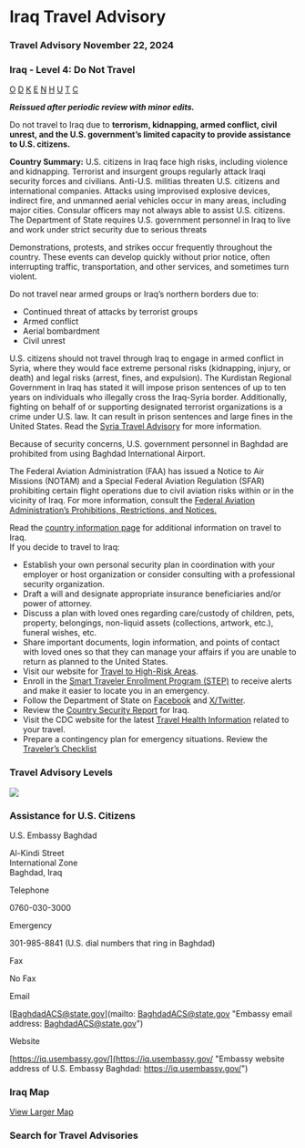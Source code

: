 # Iraq Travel Advisory

### Travel Advisory November 22, 2024

### Iraq - Level 4: Do Not Travel

[O](javascript:void(0); "Tool Tip: Other")
[D](javascript:void(0); "Tool Tip: Wrongful Detention")
[K](javascript:void(0); "Tool Tip: Kidnap and Hostage")
[E](javascript:void(0); "Tool Tip: Event")
[N](javascript:void(0); "Tool Tip: Disaster")
[H](javascript:void(0); "Tool Tip: Health")
[U](javascript:void(0); "Tool Tip: Civil Unrest")
[T](javascript:void(0); "Tool Tip: Terrorism")
[C](javascript:void(0); "Tool Tip: Crimes")

***Reissued after periodic review with minor edits.***

Do not travel to Iraq due to **terrorism, kidnapping, armed conflict, civil unrest, and the U.S. government’s limited capacity to provide assistance to U.S. citizens.**

**Country Summary:** U.S. citizens in Iraq face high risks, including violence and kidnapping. Terrorist and insurgent groups regularly attack Iraqi security forces and civilians. Anti-U.S. militias threaten U.S. citizens and international companies. Attacks using improvised explosive devices, indirect fire, and unmanned aerial vehicles occur in many areas, including major cities. Consular officers may not always able to assist U.S. citizens. The Department of State requires U.S. government personnel in Iraq to live and work under strict security due to serious threats

Demonstrations, protests, and strikes occur frequently throughout the country. These events can develop quickly without prior notice, often interrupting traffic, transportation, and other services, and sometimes turn violent.

Do not travel near armed groups or Iraq’s northern borders due to:

* Continued threat of attacks by terrorist groups
* Armed conflict
* Aerial bombardment
* Civil unrest

U.S. citizens should not travel through Iraq to engage in armed conflict in Syria, where they would face extreme personal risks (kidnapping, injury, or death) and legal risks (arrest, fines, and expulsion). The Kurdistan Regional Government in Iraq has stated it will impose prison sentences of up to ten years on individuals who illegally cross the Iraq-Syria border. Additionally, fighting on behalf of or supporting designated terrorist organizations is a crime under U.S. law. It can result in prison sentences and large fines in the United States. Read the [Syria Travel Advisory](https://travel.state.gov/content/travel/en/traveladvisories/traveladvisories/syria-travel-advisory.html) for more information.

Because of security concerns, U.S. government personnel in Baghdad are prohibited from using Baghdad International Airport.

The Federal Aviation Administration (FAA) has issued a Notice to Air Missions (NOTAM) and a Special Federal Aviation Regulation (SFAR) prohibiting certain flight operations due to civil aviation risks within or in the vicinity of Iraq. For more information, consult the [Federal Aviation Administration’s Prohibitions, Restrictions, and Notices.](https://www.faa.gov/air_traffic/publications/us_restrictions#Iraq)

Read the [country information page](https://travel.state.gov/content/travel/en/international-travel/International-Travel-Country-Information-Pages/Iraq.html) for additional information on travel to Iraq.  
If you decide to travel to Iraq:

* Establish your own personal security plan in coordination with your employer or host organization or consider consulting with a professional security organization.
* Draft a will and designate appropriate insurance beneficiaries and/or power of attorney.
* Discuss a plan with loved ones regarding care/custody of children, pets, property, belongings, non-liquid assets (collections, artwork, etc.), funeral wishes, etc.
* Share important documents, login information, and points of contact with loved ones so that they can manage your affairs if you are unable to return as planned to the United States.
* Visit our website for [Travel to High-Risk Areas](https://travel.state.gov/content/travel/en/international-travel/before-you-go/travelers-with-special-considerations/high-risk-travelers.html).
* Enroll in the [Smart Traveler Enrollment Program (STEP)](https://step.state.gov/step/) to receive alerts and make it easier to locate you in an emergency.
* Follow the Department of State on [Facebook](https://www.facebook.com/travelgov/) and [X/Twitter](https://twitter.com/StateDept?ref_src=twsrc%5Egoogle%7Ctwcamp%5Eserp%7Ctwgr%5Eauthor).
* Review the [Country Security Report](https://www.osac.gov/Content/Browse/Report?subContentTypes=Country%20Security%20Report) for Iraq.
* Visit the CDC website for the latest [Travel Health Information](https://wwwnc.cdc.gov/travel/destinations/list) related to your travel.
* Prepare a contingency plan for emergency situations. Review the [Traveler’s Checklist](https://travel.state.gov/content/travel/en/international-travel/before-you-go/travelers-checklist.html)

### Travel Advisory Levels

[![](/content/dam/NEWTravelAssets/images/travel-levelv1.svg)](/content/travel/en/international-travel/before-you-go/about-our-new-products.html "Travel Advisory Levels")

### Assistance for U.S. Citizens

U.S. Embassy Baghdad

Al-Kindi Street  
International Zone  
Baghdad, Iraq

Telephone

0760-030-3000

Emergency

301-985-8841 (U.S. dial numbers that ring in Baghdad)

Fax

No Fax

Email

[BaghdadACS@state.gov](mailto: BaghdadACS@state.gov "Embassy email address: BaghdadACS@state.gov")

Website

[https://iq.usembassy.gov/](https://iq.usembassy.gov/ "Embassy website address of U.S. Embassy Baghdad: https://iq.usembassy.gov/")

### Iraq Map

[View Larger Map](https://travelmaps.state.gov/TSGMap/?extent=31.987758909,28.060023458,53.264848126,37.428682941 "Map of Iraq")



### Search for Travel Advisories